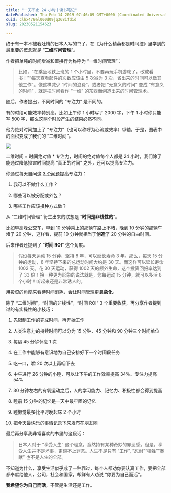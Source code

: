 ```yaml
---
title: "一天不止 24 小时丨读书笔记"
datePublished: Thu Feb 14 2019 07:46:09 GMT+0000 (Coordinated Universal Time)
cuid: clhx479al000d09jq368ifdid
slug: 20230521154623

---
```


终于有一本不被我吐槽的日本人写的书了，在《为什么精英都是时间控》里学到的最重要的概念就是 “**二维时间管理**”。

作者把单纯的时间增减和置换行为称呼为 “一维时间管理”：

> 比如，“在乘坐地铁上班的 1 个小时里，不要再玩手机游戏了，改成看书！”“每天查看邮件的次数应该由 5 次减为 3 次，省出来的时间可以做其他工作”。像这样减少 “时间的浪费”，或者把 “无意义的时间” 变成 “有意义的时间”，就是把时间看作 “一维” 的东西而创造出来的时间管理术。

随后，作者提出，不同时间的 “专注力” 是不同的。

有的时段可能效率特别高，比如上午你 1 小时写了 2000 字，下午 1 小时你只能写 500 字，那么这两个时段产生的结果必然不同。

他为绝对时间加上了 “专注力”（也可以称呼为心流或效率）纵轴，于是，图表中的面积变成了我们的 “二维时间”。

![](https://cdn.hashnode.com/res/hashnode/image/upload/v1684655144961/341be5d0-3cc8-4f98-af44-16a676f98db4.png)

二维时间 = 时间绝对值 \* 专注力，时间的绝对值每个人都是 24 小时，我们除了能通过降低损害时间提高 “真正的时间” 之外，还可以提高专注力。

你通过每天自问这 [3 个问题](http://mp.weixin.qq.com/s?__biz=MzI3MzU5MDA1OQ==&mid=2247485187&idx=1&sn=189b1b87ffcd473f12ba8ba61fe5a93d&chksm=eb21b547dc563c5106e1ff214725dd532ad37a331d2013ea82486c660097bbc6b734ec81cf96&scene=21#wechat_redirect)提高专注力：

1. 我可以不做什么工作？
    
2. 哪些可以被分配或外包？
    
3. 哪些工作应该换种方式做？
    

从 “二维时间管理” 衍生出来的联想是 “**时间是非线性的**”。

比如早高峰公交车，早到 10 分钟乘上的那辆车路上不堵，晚到 10 分钟的那辆车堵了 20 分钟，这样看，提前 10 分钟就相当于**创造**了 20 分钟的自由时间。

后来作者还提到了 “**时间 ROI**” 这个角度。

> 假设每天运动 15 分钟，坚持 8 年，可以延长寿命 3 年。那么，每天 15 分钟的运动，8 年坚持下来的总运动时间大约是 30 天。而这样可以延长寿命 1002 天。花 30 天运动，获得 1002 天的额外生命，这个投资回报率达到了 33 倍！换一种更为形象的说法就是，您每运动 15 分钟，就可以多活 8 个小时！听起来还是非常诱人的。

用投资的角度来看待时间消耗，会让时间管理更**具象化**。

除了 “二维时间”，“时间的非线性”，“时间 ROI” 3 个重要收获，再分享作者提到过的有实操性的小技巧：

1. 先限制工作的完成时间，再开始工作
    
2. 人类注意力的持续时间可以分为 15 分钟、45 分钟和 90 分钟三个时间单位
    
3. 每隔 45 分钟休息 1 次
    
4. 在工作中能够有意识地为自己安排好下一个时间段任务
    
5. 吃一口，嚼 20 次以上再咽下去
    
6. 中午进行 26 分钟的小睡，可以让下午的工作效率提高 34%、专注力提高 54%
    
7. 30 分钟左右的有氧运动之后，人的学习能力、记忆力、积极性都会得到提高
    
8. 睡前 15 分钟的记忆是一天中最牢固的记忆
    
9. 睡懒觉最多比平时晚起床 2 个小时
    
10. 把今天最快乐的事情记录下来发布在朋友圈
    

最后再分享我非常喜欢的书里的这段话：

> 日本人对于 “享受人生” 这个理念，竟然持有某种奇妙的罪恶感。但是，享受人生并不是坏事，更谈不上罪恶。人生不是只有 “工作”, “忍耐”“牺牲”“奉献” 也不是人生的全部。

不知道为什么，享受生活似乎成了一种罪过，每个人都劝你要认真工作，要把全部都奉献给他人，公司，社会和国家，却鲜有人劝说 “你要为自己而活”。

**我希望你为自己而活**，不管是生活还是工作。